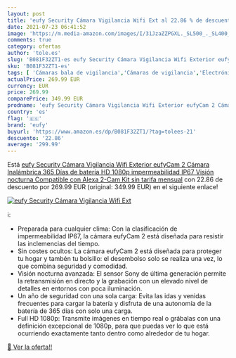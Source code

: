 ```yaml
---
layout: post
title: 'eufy Security Cámara Vigilancia Wifi Ext al 22.86 % de descuento'
date: 2021-07-23 06:41:52
image: 'https://m.media-amazon.com/images/I/31JzaZZPGXL._SL500_._SL400_.jpg'
comments: true
category: ofertas
author: 'tole.es'
slug: 'B081F32ZT1-es eufy Security Cámara Vigilancia Wifi Exterior eufyCam 2...'
sku: 'B081F32ZT1-es'
tags: [ 'Cámaras bala de vigilancia','Cámaras de vigilancia','Electrónica','Fotografía y videocámaras','alexa','eufy', ]
actualPrice: 269.99 EUR
currency: EUR
price: 269.99
comparePrice: 349.99 EUR
prodname: 'eufy Security Cámara Vigilancia Wifi Exterior eufyCam 2 Cámara Inalámbrica  365 Días de batería  HD 1080p  impermeabilidad IP67  Visión nocturna  Compatible con Alexa  2-Cam Kit  sin tarifa mensual'
country: 'es'
flag: '🇪🇸'
brand: 'eufy'
buyurl: 'https://www.amazon.es/dp/B081F32ZT1/?tag=tolees-21'
descuento: '22.86'
average: '299.99'
---
```


Está [eufy Security Cámara Vigilancia Wifi Exterior eufyCam 2 Cámara Inalámbrica  365 Días de batería  HD 1080p  impermeabilidad IP67  Visión nocturna  Compatible con Alexa  2-Cam Kit  sin tarifa mensual](https://www.amazon.es/dp/B081F32ZT1/?tag=tolees-21) con 22.86 de descuento por 269.99 EUR (original: 349.99 EUR) en el siguiente enlace!

[![eufy Security Cámara Vigilancia Wifi Ext](https://m.media-amazon.com/images/I/31JzaZZPGXL._SL500_._SL400_.jpg)](https://www.amazon.es/dp/B081F32ZT1/?tag=tolees-21)

ℹ️:

- Preparada para cualquier clima: Con la clasificación de impermeabilidad IP67, la cámara eufyCam 2 está diseñada para resistir las inclemencias del tiempo.
- Sin costes ocultos: La cámara eufyCam 2 está diseñada para proteger tu hogar y tambén tu bolsillo: el desembolso solo se realiza una vez, lo que combina seguridad y comodidad.
- Visión nocturna avanzada: El sensor Sony de última generación permite la retransmisión en directo y la grabación con un elevado nivel de detalles en entornos con poca iluminación.
- Un año de seguridad con una sola carga: Evita las idas y venidas frecuentes para cargar la batería y disfruta de una autonomía de la batería de 365 días con solo una carga.
- Full HD 1080p: Transmite imágenes en tiempo real o grábalas con una definición excepcional de 1080p, para que puedas ver lo que está ocurriendo exactamente tanto dentro como alrededor de tu hogar.

[🛒 Ver la oferta!!](https://www.amazon.es/dp/B081F32ZT1/?tag=tolees-21)
